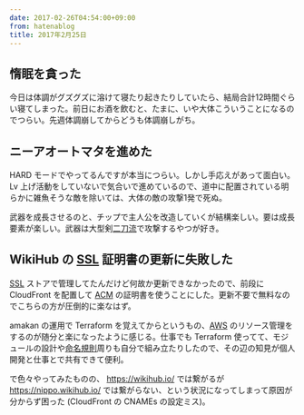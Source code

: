 ```yaml
---
date: 2017-02-26T04:54:00+09:00
from: hatenablog
title: 2017年2月25日
---
```


<h2>惰眠を貪った</h2>

<p>今日は体調がグズグズに溶けて寝たり起きたりしていたら、結局合計12時間ぐらい寝てしまった。前日にお酒を飲むと、たまに、いや大体こういうことになるのでつらい。先週体調崩してからどうも体調崩しがち。</p>

<h2>ニーアオートマタを進めた</h2>

<p>HARD モードでやってるんですが本当につらい。しかし手応えがあって面白い。Lv 上げ活動をしていないで気合いで進めているので、道中に配置されている明らかに雑魚そうな敵を除いては、大体の敵の攻撃1発で死ぬ。</p>

<p>武器を成長させるのと、チップで主人公を改造していくが結構楽しい。要は成長要素が楽しい。武器は大型剣<a class="keyword" href="http://d.hatena.ne.jp/keyword/%C6%F3%C5%E1%CE%AE">二刀流</a>で攻撃するやつが好き。</p>

<h2>WikiHub の <a class="keyword" href="http://d.hatena.ne.jp/keyword/SSL">SSL</a> 証明書の更新に失敗した</h2>

<p><a class="keyword" href="http://d.hatena.ne.jp/keyword/SSL">SSL</a> ストアで管理してたんだけど何故か更新できなかったので、前段に CloudFront を配置して <a class="keyword" href="http://d.hatena.ne.jp/keyword/ACM">ACM</a> の証明書を使うことにした。更新不要で無料なのでこちらの方が圧倒的に楽なはず。</p>

<p>amakan の運用で Terraform を覚えてからというもの、<a class="keyword" href="http://d.hatena.ne.jp/keyword/AWS">AWS</a> のリソース管理をするのが随分と楽になったように感じる。仕事でも Terraform 使ってて、モジュールの設計や<a class="keyword" href="http://d.hatena.ne.jp/keyword/%CC%BF%CC%BE%B5%AC%C2%A7">命名規則</a>周りも自分で組み立たりしたので、その辺の知見が個人開発と仕事とで共有できて便利。</p>

<p>で色々やってみたものの、 <a href="https://wikihub.io/">https://wikihub.io/</a> では繋がるが <a href="https://nippo.wikihub.io/">https://nippo.wikihub.io/</a> では繋がらない、という状況になってしまって原因が分からず困った (CloudFront の CNAMEs の設定ミス)。</p>

